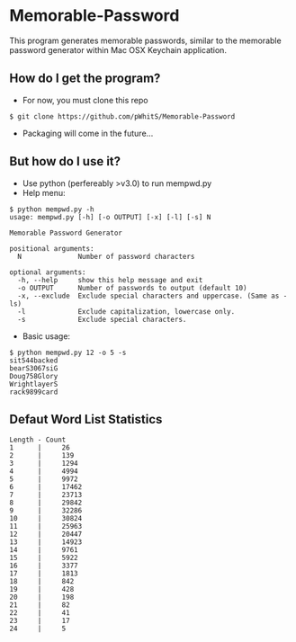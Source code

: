 # Memorable-Password
This program generates memorable passwords, similar to the memorable password generator within Mac OSX Keychain application.

## How do I get the program?
- For now, you must clone this repo
```
$ git clone https://github.com/pWhitS/Memorable-Password
```
- Packaging will come in the future...

## But how do I use it?
- Use python (perfereably >v3.0) to run mempwd.py
- Help menu:
```
$ python mempwd.py -h  
usage: mempwd.py [-h] [-o OUTPUT] [-x] [-l] [-s] N  

Memorable Password Generator  
  
positional arguments:  
  N              Number of password characters  
  
optional arguments:  
  -h, --help     show this help message and exit  
  -o OUTPUT      Number of passwords to output (default 10)  
  -x, --exclude  Exclude special characters and uppercase. (Same as -ls)  
  -l             Exclude capitalization, lowercase only.  
  -s             Exclude special characters.  
```  
- Basic usage:  
```  
$ python mempwd.py 12 -o 5 -s
sit544backed
bearS3067siG
Doug758Glory
WrightlayerS
rack9899card
```

## Defaut Word List Statistics
```
Length - Count
1 	   | 	 26
2 	   | 	 139
3 	   | 	 1294
4 	   | 	 4994
5 	   | 	 9972
6 	   | 	 17462
7 	   | 	 23713
8 	   | 	 29842
9 	   | 	 32286
10 	   | 	 30824
11 	   | 	 25963
12 	   | 	 20447
13 	   | 	 14923
14 	   | 	 9761
15 	   | 	 5922
16 	   | 	 3377
17 	   | 	 1813
18 	   | 	 842
19 	   | 	 428
20 	   | 	 198
21 	   | 	 82
22 	   | 	 41
23 	   | 	 17
24 	   | 	 5
```
